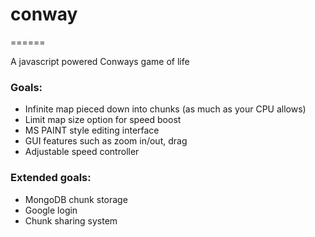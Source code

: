 <h1>conway</h1>
======

A javascript powered Conways game of life

<h3>Goals:</h3>
<ul>
  <li>Infinite map pieced down into chunks (as much as your CPU allows)</li>
  <li>Limit map size option for speed boost</li>
  <li>MS PAINT style editing interface</li>
  <li>GUI features such as zoom in/out, drag</li>
  <li>Adjustable speed controller</li>
</ul>

<h3>Extended goals:</h3>
<ul>
  <li>MongoDB chunk storage</li>
  <li>Google login</li>
  <li>Chunk sharing system</li>
</ul>
